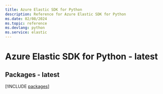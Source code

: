 ```yaml
---
title: Azure Elastic SDK for Python
description: Reference for Azure Elastic SDK for Python
ms.date: 02/08/2024
ms.topic: reference
ms.devlang: python
ms.service: elastic
---
```

# Azure Elastic SDK for Python - latest
## Packages - latest
[!INCLUDE [packages](elastic-index.md)]